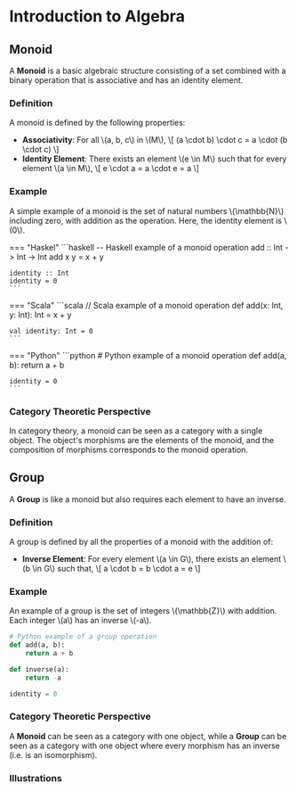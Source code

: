 # Introduction to Algebra


## Monoid

A **Monoid** is a basic algebraic structure consisting of a set combined with a binary operation that is associative and has an identity element.

### Definition

A monoid is defined by the following properties:

- **Associativity**: For all \\(a, b, c\\) in \\(M\\),
  \\[
  (a \cdot b) \cdot c = a \cdot (b \cdot c)
  \\]
- **Identity Element**: There exists an element \\(e \in M\\) such that for every element \\(a \in M\\),
  \\[
  e \cdot a = a \cdot e = a
  \\]

### Example

A simple example of a monoid is the set of natural numbers \\(\mathbb{N}\\) including zero, with addition as the operation. Here, the identity element is \\(0\\).

=== "Haskel"
    ```haskell
    -- Haskell example of a monoid operation
    add :: Int -> Int -> Int
    add x y = x + y

    identity :: Int
    identity = 0
    ```

=== "Scala"
    ```scala
    // Scala example of a monoid operation
    def add(x: Int, y: Int): Int = x + y

    val identity: Int = 0
    ```

=== "Python"
    ```python
    # Python example of a monoid operation
    def add(a, b):
        return a + b

    identity = 0
    ```
<!-- 
=== "Lisp"
    ```lisp
    ;; Lisp example of a monoid operation
    (defun add (a b)
      (+ a b))

    (defvar identity 0)
    ```
     -->

### Category Theoretic Perspective

In category theory, a monoid can be seen as a category with a single object. The object's morphisms are the elements of the monoid, and the composition of morphisms corresponds to the monoid operation.

## Group

A **Group** is like a monoid but also requires each element to have an inverse.

### **Definition**

A group is defined by all the properties of a monoid with the addition of:

- **Inverse Element**: For every element \\(a \in G\\), there exists an element \\(b \in G\\) such that,
  \\[
  a \cdot b = b \cdot a = e
  \\]

### **Example**

An example of a group is the set of integers \\(\mathbb{Z}\\) with addition. Each integer \\(a\\) has an inverse \\(-a\\).

```python
# Python example of a group operation
def add(a, b):
    return a + b

def inverse(a):
    return -a

identity = 0
```

### Category Theoretic Perspective

A **Monoid** can be seen as a category with one object, while a **Group** can be seen as a category with one object where every morphism has an inverse (i.e. is an isomorphism).
### Illustrations


